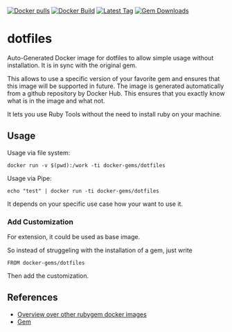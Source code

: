 [![Docker pulls](https://img.shields.io/docker/pulls/rubygem/dotfiles.svg)](https://hub.docker.com/r/rubygem/dotfiles/)
[![Docker Build](https://img.shields.io/docker/automated/rubygem/dotfiles.svg)](https://hub.docker.com/r/rubygem/dotfiles/)
[![Latest Tag](https://img.shields.io/github/tag/docker-rubygem/dotfiles.svg)](https://hub.docker.com/r/rubygem/dotfiles/)
[![Gem Downloads](https://img.shields.io/gem/dt/dotfiles.svg)](https://rubygems.org/gems/dotfiles/)
# dotfiles

Auto-Generated Docker image for dotfiles to allow simple usage without installation.
It is in sync with the original gem.

This allows to use a specific version of your favorite gem and ensures that this image will be supported in future.
The image is generated automatically from a github repository by Docker Hub.
This ensures that you exactly know what is in the image and what not.

It lets you use Ruby Tools without the need to install ruby on your machine.

## Usage

Usage via file system:

`docker run -v $(pwd):/work -ti docker-gems/dotfiles`

Usage via Pipe:

`echo "test" | docker run -ti docker-gems/dotfiles`

It depends on your specific use case how your want to use it.

### Add Customization

For extension, it could be used as base image.

So instead of struggeling with the installation of a gem, just write

`FROM docker-gems/dotfiles`

Then add the customization.

## References

 - [Overview over other rubygem docker images](https://github.com/thinkbot/docker-rubygem)
 - [Gem](https://rubygems.org/gems/dotfiles/)
